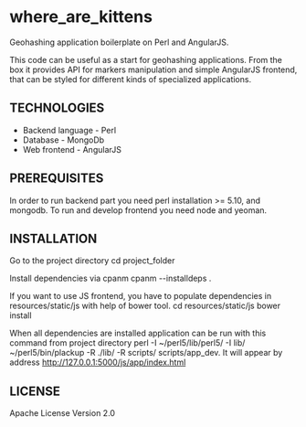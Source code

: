 where_are_kittens
=================

Geohashing application boilerplate on Perl and AngularJS.

This code can be useful as a start for geohashing applications. From the box it provides API for markers manipulation  and simple AngularJS frontend, that can be styled for
different kinds of specialized applications.

TECHNOLOGIES
------------
* Backend language - Perl
* Database - MongoDb
* Web frontend - AngularJS

PREREQUISITES
-------------
In order to run backend part you need perl installation >= 5.10, and mongodb.
To run and develop frontend you need node and yeoman.


INSTALLATION
------------
Go to the project directory
cd project_folder

Install dependencies via cpanm
cpanm --installdeps .

If you want to use JS frontend,  you have to populate dependencies in  resources/static/js
with help of bower tool.
cd resources/static/js
bower install

When all dependencies are installed application can be run with this command from project directory
perl -I ~/perl5/lib/perl5/ -I lib/ ~/perl5/bin/plackup -R ./lib/ -R scripts/  scripts/app_dev.
It will appear by address http://127.0.0.1:5000/js/app/index.html

LICENSE
--------
Apache License Version 2.0